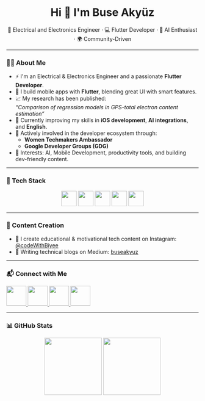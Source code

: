 <h1 align="center">Hi 👋 I'm Buse Akyüz</h1>

<p align="center">
🚀 Electrical and Electronics Engineer · 💻 Flutter Developer · 🤖 AI Enthusiast · 🌍 Community-Driven  
</p>

---

### 👩‍💻 About Me

- ⚡️ I'm an Electrical & Electronics Engineer and a passionate **Flutter Developer**.
- 📱 I build mobile apps with **Flutter**, blending great UI with smart features.
- 📈 My research has been published:  
  *“Comparison of regression models in GPS-total electron content estimation”*
- 🌱 Currently improving my skills in **iOS development**, **AI integrations**, and **English**.
- 🌸 Actively involved in the developer ecosystem through:
  - **Women Techmakers Ambassador**
  - **Google Developer Groups (GDG)**
- 🧠 Interests: AI, Mobile Development, productivity tools, and building dev-friendly content.

---

### 🚀 Tech Stack

<div align="center">
  <img src="https://cdn.jsdelivr.net/gh/devicons/devicon/icons/flutter/flutter-original.svg" height="40" />
  <img src="https://cdn.jsdelivr.net/gh/devicons/devicon/icons/dart/dart-original.svg" height="40" />
  <img src="https://cdn.jsdelivr.net/gh/devicons/devicon/icons/firebase/firebase-plain.svg" height="40" />
  <img src="https://cdn.jsdelivr.net/gh/devicons/devicon/icons/matlab/matlab-original.svg" height="40" />
  <img src="https://cdn.jsdelivr.net/gh/devicons/devicon/icons/c/c-original.svg" height="40" />
</div>

---

### 📸 Content Creation

- 🎥 I create educational & motivational tech content on Instagram: [@codeWithBiyee](https://instagram.com/codeWithBiyee)
- 📖 Writing technical blogs on Medium: [buseakyuz](https://medium.com/@buseakyuz)


---

### 📬 Connect with Me

<div align="left">
  <a href="https://www.linkedin.com/in/buseakyuz/" target="_blank">
    <img src="https://raw.githubusercontent.com/maurodesouza/profile-readme-generator/master/src/assets/icons/social/linkedin/default.svg" width="52" />
  </a>
  <a href="https://x.com/bseakyz" target="_blank">
    <img src="https://raw.githubusercontent.com/maurodesouza/profile-readme-generator/master/src/assets/icons/social/twitter/default.svg" width="52" />
  </a>
  <a href="https://medium.com/@buseakyuz" target="_blank">
    <img src="https://raw.githubusercontent.com/maurodesouza/profile-readme-generator/master/src/assets/icons/social/medium/default.svg" width="52" />
  </a>
  <a href="https://instagram.com/codeWithBiyee" target="_blank">
    <img src="https://raw.githubusercontent.com/maurodesouza/profile-readme-generator/master/src/assets/icons/social/instagram/default.svg" width="52" />
  </a>
</div>

---

### 📊 GitHub Stats

<div align="center">
  <img src="https://github-readme-stats.vercel.app/api?username=codeWithBiyee&show_icons=true&theme=radical" height="150"/>
  <img src="https://github-readme-stats.vercel.app/api/top-langs/?username=codeWithBiyee&layout=compact&theme=radical" height="150"/>
</div>
